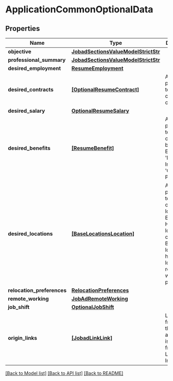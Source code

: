 # ApplicationCommonOptionalData


## Properties
Name | Type | Description | Notes
------------ | ------------- | ------------- | -------------
**objective** | [**JobadSectionsValueModelStrictStr**](JobadSectionsValueModelStrictStr.md) |  | [optional] 
**professional_summary** | [**JobadSectionsValueModelStrictStr**](JobadSectionsValueModelStrictStr.md) |  | [optional] 
**desired_employment** | [**ResumeEmployment**](ResumeEmployment.md) |  | [optional] 
**desired_contracts** | [**[OptionalResumeContract]**](OptionalResumeContract.md) | A candidate preference towards certain contracts. | [optional] 
**desired_salary** | [**OptionalResumeSalary**](OptionalResumeSalary.md) |  | [optional] 
**desired_benefits** | [**[ResumeBenefit]**](ResumeBenefit.md) | A candidate preference towards certain benefits. E.g.: &#39;Medical Insurance&#39;, &#39;Company Phone&#39;, etc.. | [optional] 
**desired_locations** | [**[BaseLocationsLocation]**](BaseLocationsLocation.md) | A candidate preference towards certain locations. E.g.: Headquarter location, a certain Branch location or home location if remote working is possible. | [optional] 
**relocation_preferences** | [**RelocationPreferences**](RelocationPreferences.md) |  | [optional] 
**remote_working** | [**JobAdRemoteWorking**](JobAdRemoteWorking.md) |  | [optional] 
**job_shift** | [**OptionalJobShift**](OptionalJobShift.md) |  | [optional] 
**origin_links** | [**[JobadLinkLink]**](JobadLinkLink.md) | List of links from which the application is coming from. E.g.: LinkedIn, Indeed, etc.. | [optional] 

[[Back to Model list]](../README.md#documentation-for-models) [[Back to API list]](../README.md#documentation-for-api-endpoints) [[Back to README]](../README.md)



